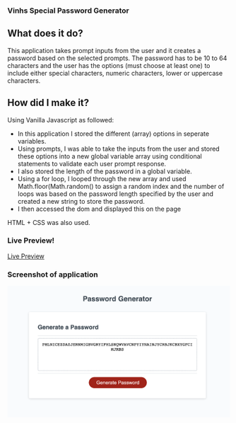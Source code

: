 ### Vinhs Special Password Generator

## What does it do?

This application takes prompt inputs from the user and it creates a password based on the selected prompts. The password has to be 10 to 64 characters and the user has the options (must choose at least one) to include either special characters, numeric characters, lower or uppercase characters.

## How did I make it?

Using Vanilla Javascript as followed:

- In this application I stored the different (array) options in seperate variables.
- Using prompts, I was able to take the inputs from the user and stored these options into a new global variable array using conditional statements to validate each user prompt response.
- I also stored the length of the password in a global variable.
- Using a for loop, I looped through the new array and used Math.floor(Math.random() to assign a random index and the number of loops was based on the password length specified by the user and created a new string to store the password.
- I then accessed the dom and displayed this on the page 

HTML + CSS was also used.

### Live Preview!

[Live Preview](https://vinhkietla.github.io/Vinhs-Special-Password-Generator-/)


### Screenshot of application

![Screenshot of application](assets/screenshotofpwgen.png)
